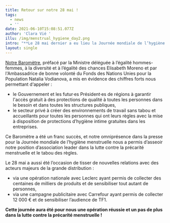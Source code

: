 ```yaml
---
title: Retour sur notre 28 mai !
tags:
  - news
  - ''
date: 2021-06-10T15:08:51.077Z
author: 'Clara Vié '
illu: /img/menstrual_hygiene_day2.png
intro: "**Le 28 mai dernier a eu lieu la Journée mondiale de l’hygiène menstruelle !** \r\n\n**Publication de notre Baromètre exclusif avec Opinion Way, appel aux dons sur les réseaux sociaux avec la création d’un filtre pour l’occasion, lancement de notre compte Tik Tok, organisation d’une collecte nationale avec Leclerc et les Banques Alimentaires… Retour sur nos différentes opérations lors de cette journée !**"
layout: single
---
```

[Notre Baromètre](https://www.regleselementaires.com/actualites/2021-05-28_faire-couler-de-lencre/), préfacé par la Ministre déléguée à l’égalité hommes-femmes, à la diversité et à l’égalité des chances Elisabeth Moreno et par l'Ambassadrice de bonne volonté du Fonds des Nations Unies pour la Population Natalia Vodianova, a mis en évidence des chiffres forts nous permettant d‘appeler :

* le Gouvernement et les futur·es Président·es de régions à garantir l'accès gratuit à des protections de qualité à toutes les personnes dans le besoin et dans toutes les structures publiques,
* le secteur privé à créer des environnements de travail sans tabou et accueillants pour toutes les personnes qui ont leurs règles avec la mise à disposition de protections d’hygiène intime gratuites dans les entreprises. 



Ce Baromètre a été un franc succès, et notre omniprésence dans la presse pour la Journée mondiale de l’hygiène menstruelle nous a permis d’asseoir notre position d’association leader dans la lutte contre la précarité menstruelle et le tabou des règles.

Le 28 mai a aussi été l’occasion de tisser de nouvelles relations avec des acteurs majeurs de la grande distribution :

* via une opération nationale avec Leclerc ayant permis de collecter des  centaines de milliers de produits et de sensibiliser tout autant de personnes,
* via une campagne publicitaire avec Carrefour ayant permis de collecter 12 000 € et de sensibiliser l’audience de TF1.

**Cette journée aura été pour nous une opération réussie et un pas de plus dans la lutte contre la précarité menstruelle !**
